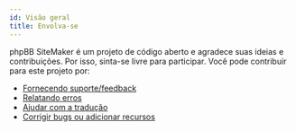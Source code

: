 ```yaml
---
id: Visão geral
title: Envolva-se
---
```


phpBB SiteMaker é um projeto de código aberto e agradece suas ideias e contribuições. Por isso, sinta-se livre para participar. Você pode contribuir para este projeto por:

* [Fornecendo suporte/feedback](https://www.phpbb.com/customise/db/extension/phpbb_sitemaker_2)
* [Relatando erros](https://github.com/blitze/phpBB-ext-sitemaker/issues)
* [Ajudar com a tradução](./contrib-translators.md)
* [Corrigir bugs ou adicionar recursos](./contrib-pull-requests.md)